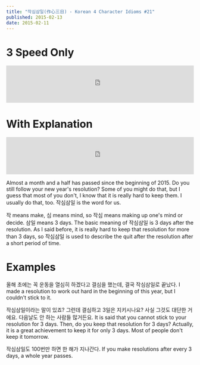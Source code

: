 ```yaml
---
title: "작심삼일(作心三日) - Korean 4 Character Idioms #21"
published: 2015-02-13
date: 2015-02-11
---
```


#  3 Speed Only

<iframe id="audio_iframe" src="https://www.podbean.com/media/player/audio/postId/5487541?url=http%3A%2F%2Fwiseinit.podbean.com%2Fe%2F3-speed-edition-of-%25ec%259e%2591%25ec%258b%25ac%25ec%2582%25bc%25ec%259d%25bc%2F&amp;skin=4&amp;postId=5487541&amp;download=0&amp;share=1&amp;fonts=Helvetica&amp;auto=0" width="100%" height="100" frameborder="0" scrolling="no" data-name="pb-iframe-player"></iframe>

#  With Explanation

<iframe id="audio_iframe" src="https://www.podbean.com/media/player/5en6p-53bbb6/initByJs/1/auto/1?skin=4" width="100%" height="100" frameborder="0" scrolling="no"></iframe>

Almost a month and a half has passed since the beginning of 2015. Do you still follow your new year's resolution? Some of you might do that, but I guess that most of you don't, I know that it is really hard to keep them. I usually do that, too. 작심삼일 is the word for us.

작 means make, 심 means mind, so 작심 means making up one's mind or decide. 삼일 means 3 days. The basic meaning of 작심삼일 is 3 days after the resolution. As I said before, it is really hard to keep that resolution for more than 3 days, so 작심삼일 is used to describe the quit after the resolution after a short period of time.

#  Examples

올해 초에는 꼭 운동을 열심히 하겠다고 결심을 했는데, 결국 작심삼일로 끝났다.
I made a resolution to work out hard in the beginning of this year, but I couldn't stick to it.

작심삼일이라는 말이 있죠? 그런데 결심하고 3일은 지키시나요? 사실 그것도 대단한 거에요. 다음날도 안 하는 사람들 많거든요.
It is said that you cannot stick to your resolution for 3 days. Then, do you keep that resolution for 3 days? Actually, it is a great achievement to keep it for only 3 days. Most of people don't keep it tomorrow.

작심삼일도 100번만 하면 한 해가 지나간다.
If you make resolutions after every 3 days, a whole year passes.